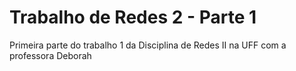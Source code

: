 # Trabalho de Redes 2 - Parte 1
Primeira parte do trabalho 1 da Disciplina de Redes II na UFF com a professora Deborah 
